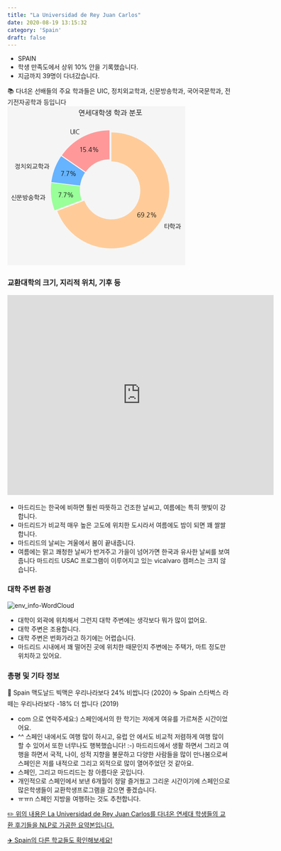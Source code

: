 ```yaml
---
title: "La Universidad de Rey Juan Carlos"
date: 2020-08-19 13:15:32
category: 'Spain'
draft: false
---
```



* SPAIN
* 학생 만족도에서 상위 10% 안을 기록했습니다.
* 지금까지 39명이 다녀갔습니다. 

📚 다녀온 선배들의 주요 학과들은 UIC, 정치외교학과, 신문방송학과, 국어국문학과, 전기전자공학과 등입니다
![department-info](../plots/ES000002.png)
### 교환대학의 크기, 지리적 위치, 기후 등
<iframe
width="600"
height="450"
frameborder="0" style="border:0"
src="https://www.google.com/maps/embed/v1/place?key=AIzaSyC9e1AME-pVmWC4hBpFdu5S4dKzyepa3HQ&q=La+Universidad+de+Rey+Juan+Carlos&center=40.3358,-3.87688&zoom=14" allowfullscreen>
</iframe>

* 마드리드는 한국에 비하면 훨씬 따뜻하고 건조한 날씨고, 여름에는 특히 햇빛이 강합니다.
* 마드리드가 비교적 매우 높은 고도에 위치한 도시라서 여름에도 밤이 되면 꽤 쌀쌀합니다.
* 마드리드의 날씨는 겨울에서 봄이 끝내줍니다.
* 여름에는 맑고 쾌청한 날씨가 반겨주고 가을이 넘어가면 한국과 유사한 날씨를 보여줍니다 마드리드 USAC 프로그램이 이루어지고 있는 vicalvaro 캠퍼스는 크지 않습니다.


### 대학 주변 환경

![env_info-WordCloud](../univ_wordclouds_okt/env_info/ES000002_env_info_okt.png)

* 대학이 외곽에 위치해서 그런지 대학 주변에는 생각보다 뭐가 많이 없어요.
* 대학 주변은 조용합니다.
* 대학 주변은 번화가라고 하기에는 어렵습니다.
* 마드리드 시내에서 꽤 떨어진 곳에 위치한 때문인지 주변에는 주택가, 마트 정도만 위치하고 있어요.


### 총평 및 기타 정보 
🍔 Spain 맥도날드 빅맥은 우리나라보다 24% 비쌉니다 (2020)
☕️ Spain 스타벅스 라떼는 우리나라보다 -18% 더 쌉니다 (2019)
* com 으로 연락주세요:) 스페인에서의 한 학기는 저에게 여유를 가르쳐준 시간이었어요.
* ^^ 스페인 내에서도 여행 많이 하시고, 유럽 안 에서도 비교적 저렴하게 여행 많이 할 수 있어서 또한 너무나도 행복했습니다! :-) 마드리드에서 생활 하면서 그리고 여행을 하면서 국적, 나이, 성적 지향을 불문하고 다양한 사람들을 많이 만나봄으로써 스페인은 저를 내적으로 그리고 외적으로 많이 열어주었던 것 같아요.
* 스페인, 그리고 마드리드는 참 아름다운 곳입니다.
* 개인적으로 스페인에서 보낸 6개월이 정말 즐거웠고 그리운 시간이기에 스페인으로 많은학생들이 교환학생프로그램을 갔으면 좋겠습니다.
* ㅠㅠn 스페인 지방을 여행하는 것도 추천합니다.


[✏️ 위의 내용은 La Universidad de Rey Juan Carlos를 다녀온 연세대 학생들의 교환 후기들을 NLP로 가공한 요약본입니다.](http://oia.yonsei.ac.kr/partner/expReport.asp?ucode=ES000002&bgbn=A)

[✈️ Spain의 다른 학교들도 확인해보세요!](https://yonsei-exchange.netlify.app/?category=Spain)

